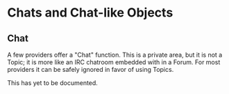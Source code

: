 # Chats and Chat-like Objects


## Chat

A few providers offer a "Chat" function. This is a private area, but it is not a Topic; it is more like an IRC chatroom embedded with in a Forum. For most providers it can be safely ignored in favor of using Topics.

This has yet to be documented.